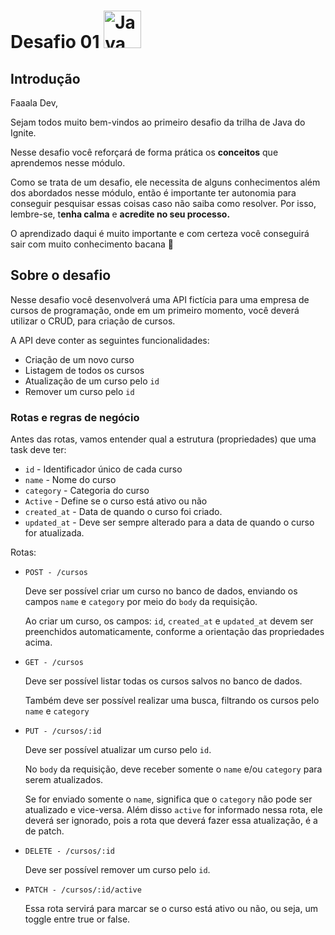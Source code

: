 # Desafio 01 <img src="https://cdn.jsdelivr.net/gh/devicons/devicon/icons/java/java-original.svg" width="60" height="60" alt="Java"/>


## Introdução 

Faaala Dev,

Sejam todos muito bem-vindos ao primeiro desafio da trilha de Java do Ignite.

Nesse desafio você reforçará de forma prática os **conceitos** que aprendemos nesse módulo.

Como se trata de um desafio, ele necessita de alguns conhecimentos além dos abordados nesse módulo, então é importante ter autonomia para conseguir pesquisar essas coisas caso não saiba como resolver. Por isso, lembre-se, t**enha calma** e **acredite no seu processo.**

O aprendizado daqui é muito importante e com certeza você conseguirá sair com muito conhecimento bacana 💜

## Sobre o desafio

Nesse desafio você desenvolverá uma API fictícia para uma empresa de cursos de programação, onde em um primeiro momento, você deverá utilizar o CRUD, para criação de cursos.

A API deve conter as seguintes funcionalidades:

- Criação de um novo curso
- Listagem de todos os cursos
- Atualização de um curso pelo `id`
- Remover um curso pelo `id`

### Rotas e regras de negócio

Antes das rotas, vamos entender qual a estrutura (propriedades) que uma task deve ter:

- `id` - Identificador único de cada curso
- `name` - Nome do curso
- `category` - Categoria do curso
- `Active` - Define se o curso está ativo ou não
- `created_at` - Data de quando o curso foi criado.
- `updated_at` - Deve ser sempre alterado para a data de quando o curso for atualizada.

Rotas:

- `POST - /cursos`

  Deve ser possível criar um curso no banco de dados, enviando os campos `name` e `category` por meio do `body` da requisição.

  Ao criar um curso, os campos: `id`, `created_at`   e `updated_at` devem ser preenchidos automaticamente, conforme a orientação das propriedades acima.

- `GET - /cursos`

  Deve ser possível listar todas os cursos salvos no banco de dados.

  Também deve ser possível realizar uma busca, filtrando os cursos pelo `name` e `category`

- `PUT - /cursos/:id`

  Deve ser possível atualizar um curso pelo `id`.

  No `body` da requisição, deve receber somente o `name` e/ou `category` para serem atualizados.

  Se for enviado somente o `name`, significa que o `category` não pode ser atualizado e vice-versa. Além disso `active` for informado nessa rota, ele deverá ser ignorado, pois a rota que deverá fazer essa atualização, é a de patch.

- `DELETE - /cursos/:id`

  Deve ser possível remover um curso pelo `id`.

- `PATCH - /cursos/:id/active`

  Essa rota servirá para marcar se o curso está ativo ou não, ou seja, um toggle entre true or false.